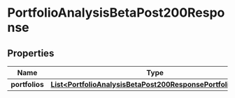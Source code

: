 

# PortfolioAnalysisBetaPost200Response


## Properties

| Name | Type | Description | Notes |
|------------ | ------------- | ------------- | -------------|
|**portfolios** | [**List&lt;PortfolioAnalysisBetaPost200ResponsePortfoliosInner&gt;**](PortfolioAnalysisBetaPost200ResponsePortfoliosInner.md) |  |  |



